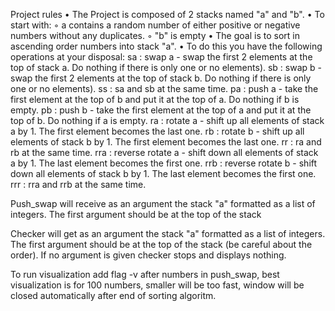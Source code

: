 Project rules
• The Project is composed of 2 stacks named "a" and "b".
• To start with:
◦ a contains a random number of either positive or negative numbers without
any duplicates.
◦ "b" is empty
• The goal is to sort in ascending order numbers into stack "a".
• To do this you have the following operations at your disposal:
sa : swap a - swap the first 2 elements at the top of stack a. Do nothing if there
is only one or no elements).
sb : swap b - swap the first 2 elements at the top of stack b. Do nothing if there
is only one or no elements).
ss : sa and sb at the same time.
pa : push a - take the first element at the top of b and put it at the top of a. Do
nothing if b is empty.
pb : push b - take the first element at the top of a and put it at the top of b. Do
nothing if a is empty.
ra : rotate a - shift up all elements of stack a by 1. The first element becomes
the last one.
rb : rotate b - shift up all elements of stack b by 1. The first element becomes
the last one.
rr : ra and rb at the same time.
rra : reverse rotate a - shift down all elements of stack a by 1. The last element
becomes the first one.
rrb : reverse rotate b - shift down all elements of stack b by 1. The last element
becomes the first one.
rrr : rra and rrb at the same time.

  Push_swap will receive as an argument the stack "a" formatted as a list of integers.
The first argument should be at the top of the stack
 
  Checker will get as an argument the stack "a" formatted as a list of integers. 
The first argument should be at the top of the stack (be careful about the order). If 
no argument is given checker stops and displays nothing.

  To run visualization add flag -v after numbers in push_swap, best visualization is for 100
numbers, smaller will be too fast, window will be closed automatically after end of sorting
algoritm.
